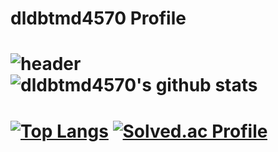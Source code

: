 # dldbtmd4570 Profile
![header](https://capsule-render.vercel.app/api?type=waving&color=gradient&height=300&section=header&text=Github%20render&fontSize=90)
![dldbtmd4570's github stats](https://github-readme-stats.vercel.app/api?username=dldbtmd4570&show_icons=true)
======
[![Top Langs](https://github-readme-stats.vercel.app/api/top-langs/?username=dldbtmd4570)](https://github.com/dldbtmd4570/github-readme-stats)
[![Solved.ac Profile](http://mazassumnida.wtf/api/v2/generate_badge?boj=djdjman1)](https://solved.ac/djdjman1/)
======
